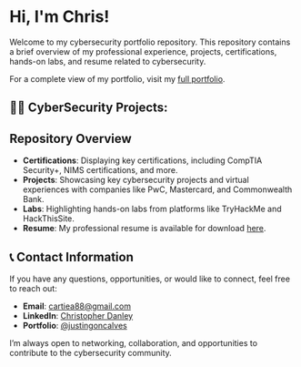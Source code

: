 <h1>Hi, I'm Chris!</h1>

Welcome to my cybersecurity portfolio repository. This repository contains a brief overview of my professional experience, projects, certifications, hands-on labs, and resume related to cybersecurity.

For a complete view of my portfolio, visit my [full portfolio](index.md).

<h2>👨‍💻 CyberSecurity Projects:</h2>

## Repository Overview
- **Certifications**: Displaying key certifications, including CompTIA Security+, NIMS certifications, and more.
- **Projects**: Showcasing key cybersecurity projects and virtual experiences with companies like PwC, Mastercard, and Commonwealth Bank.
- **Labs**: Highlighting hands-on labs from platforms like TryHackMe and HackThisSite.
- **Resume**: My professional resume is available for download [here](CyberSecurity_Resume.pdf).

## 📞 Contact Information

If you have any questions, opportunities, or would like to connect, feel free to reach out:

- **Email**: [cartiea88@gmail.com](mailto:cartiea88@gmail.com)
- **LinkedIn**: [Christopher Danley](cartiea88@gmail.com)
- **Portfolio**: [@justingoncalves](https://justingoncalves34.github.io/Cybersecurity_Journey/)

I’m always open to networking, collaboration, and opportunities to contribute to the cybersecurity community.

